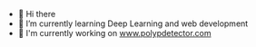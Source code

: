 - 👋 Hi there
- 🌱 I’m currently learning Deep Learning and web development
- 🔭 I'm currently working on www.polypdetector.com

<!---
fvazqu/fvazqu is a ✨ special ✨ repository because its `README.md` (this file) appears on your GitHub profile.
You can click the Preview link to take a look at your changes.
--->
